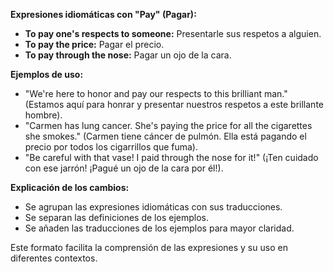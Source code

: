 
**Expresiones idiomáticas con "Pay" (Pagar):**

*   **To pay one's respects to someone:** Presentarle sus respetos a alguien.
*   **To pay the price:** Pagar el precio.
*   **To pay through the nose:** Pagar un ojo de la cara.

**Ejemplos de uso:**

*   "We're here to honor and pay our respects to this brilliant man." (Estamos aquí para honrar y presentar nuestros respetos a este brillante hombre).
*   "Carmen has lung cancer. She's paying the price for all the cigarettes she smokes." (Carmen tiene cáncer de pulmón. Ella está pagando el precio por todos los cigarrillos que fuma).
*   "Be careful with that vase! I paid through the nose for it!" (¡Ten cuidado con ese jarrón! ¡Pagué un ojo de la cara por él!).

**Explicación de los cambios:**

*   Se agrupan las expresiones idiomáticas con sus traducciones.
*   Se separan las definiciones de los ejemplos.
*   Se añaden las traducciones de los ejemplos para mayor claridad.

Este formato facilita la comprensión de las expresiones y su uso en diferentes contextos.
